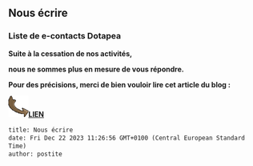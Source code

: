 ## Nous écrire
### Liste de e-contacts Dotapea
 **Suite à la cessation de nos activités,**

**nous ne sommes plus en mesure de vous répondre.**

**Pour des précisions, merci de bien vouloir lire cet article du blog :**

 [![](images/fleche2.gif)](index-2.html#20131014)**[LIEN](index-2.html#20131014)**
```
title: Nous écrire
date: Fri Dec 22 2023 11:26:56 GMT+0100 (Central European Standard Time)
author: postite
```
